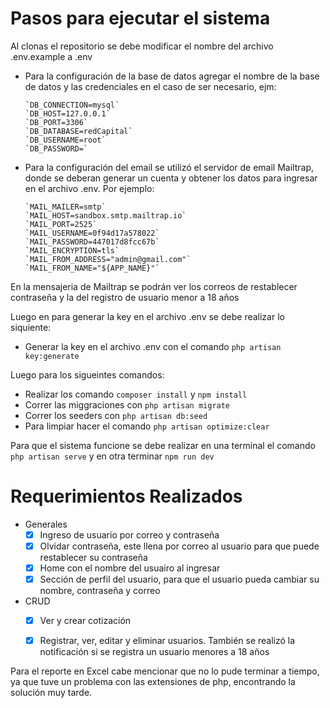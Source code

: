 # Pasos para ejecutar el sistema

  Al clonas el repositorio se debe modificar el nombre del archivo .env.example a .env
  
  - Para la configuración de la base de datos agregar el nombre de la base de datos y las credenciales en el caso de ser necesario, ejm:
  
        `DB_CONNECTION=mysql`
        `DB_HOST=127.0.0.1`
        `DB_PORT=3306`
        `DB_DATABASE=redCapital`
        `DB_USERNAME=root`
        `DB_PASSWORD=`
  
  - Para la configuración del email se utilizó el servidor de email Mailtrap, donde se deberan generar un cuenta y obtener los datos para ingresar en el archivo .env. Por ejemplo:

        `MAIL_MAILER=smtp`
        `MAIL_HOST=sandbox.smtp.mailtrap.io`
        `MAIL_PORT=2525`
        `MAIL_USERNAME=0f94d17a578022`
        `MAIL_PASSWORD=447017d8fcc67b`
        `MAIL_ENCRYPTION=tls`
        `MAIL_FROM_ADDRESS="admin@gmail.com"`
        `MAIL_FROM_NAME="${APP_NAME}"`
  
  En la mensajeria de Mailtrap se podrán ver los correos de restablecer contraseña y la del registro de usuario menor a 18 años
  
  Luego en para generar la key en el archivo .env se debe realizar lo siquiente:
  - Generar la key en el archivo .env con el comando `php artisan key:generate`
   
   Luego para los sigueintes comandos: 
  - Realizar los comando `composer install` y `npm install`
  - Correr las miggraciones con `php artisan migrate`
  - Correr los seeders con `php artisan db:seed`
  - Para limpiar hacer el comando `php artisan optimize:clear`
  
  Para que el sistema funcione se debe realizar en una terminal el comando `php artisan serve` y en otra terminar `npm run dev`

# Requerimientos Realizados

- Generales
    - [x] Ingreso de usuario por correo y contraseña
    - [x] Olvidar contraseña, este llena por correo al usuario para que puede restablecer su contraseña
    - [x] Home con el nombre del usuairo al ingresar
    - [x] Sección de perfil del usuario, para que el usuario pueda cambiar su nombre, contraseña y correo

- CRUD
    - [x] Ver y crear cotización
    - [x] Registrar, ver, editar y eliminar usuarios. También se realizó la notificación si se registra un usuario menores a 18 años


Para el reporte en Excel cabe mencionar que no lo pude terminar a tiempo, ya que tuve un problema con las extensiones de php, encontrando la solución muy tarde.
